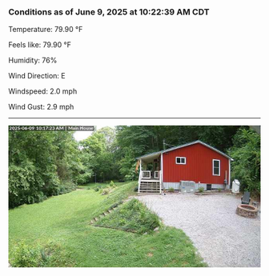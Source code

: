 ### Conditions as of June 9, 2025 at 10:22:39 AM CDT 

Temperature: 79.90 &deg;F

Feels like: 79.90 &deg;F

Humidity: 76%

Wind Direction: E

Windspeed: 2.0 mph

Wind Gust: 2.9 mph

---

<img src="./images/latest.jpeg"/>


